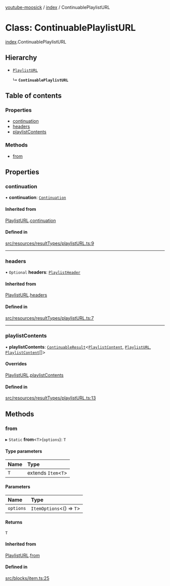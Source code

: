 [youtube-moosick](../README.md) / [index](../modules/index.md) / ContinuablePlaylistURL

# Class: ContinuablePlaylistURL

[index](../modules/index.md).ContinuablePlaylistURL

## Hierarchy

- [`PlaylistURL`](index.PlaylistURL.md)

  ↳ **`ContinuablePlaylistURL`**

## Table of contents

### Properties

- [continuation](index.ContinuablePlaylistURL.md#continuation)
- [headers](index.ContinuablePlaylistURL.md#headers)
- [playlistContents](index.ContinuablePlaylistURL.md#playlistcontents)

### Methods

- [from](index.ContinuablePlaylistURL.md#from)

## Properties

### continuation

• **continuation**: [`Continuation`](../interfaces/index.Continuation.md)

#### Inherited from

[PlaylistURL](index.PlaylistURL.md).[continuation](index.PlaylistURL.md#continuation)

#### Defined in

[src/resources/resultTypes/playlistURL.ts:9](https://github.com/EvasiveXkiller/youtube-moosick/blob/1f57522/src/resources/resultTypes/playlistURL.ts#L9)

___

### headers

• `Optional` **headers**: [`PlaylistHeader`](index.PlaylistHeader.md)

#### Inherited from

[PlaylistURL](index.PlaylistURL.md).[headers](index.PlaylistURL.md#headers)

#### Defined in

[src/resources/resultTypes/playlistURL.ts:7](https://github.com/EvasiveXkiller/youtube-moosick/blob/1f57522/src/resources/resultTypes/playlistURL.ts#L7)

___

### playlistContents

• **playlistContents**: [`ContinuableResult`](index.ContinuableResult.md)<[`PlaylistContent`](index.PlaylistContent.md), [`PlaylistURL`](index.PlaylistURL.md), [`PlaylistContent`](index.PlaylistContent.md)[]\>

#### Overrides

[PlaylistURL](index.PlaylistURL.md).[playlistContents](index.PlaylistURL.md#playlistcontents)

#### Defined in

[src/resources/resultTypes/playlistURL.ts:13](https://github.com/EvasiveXkiller/youtube-moosick/blob/1f57522/src/resources/resultTypes/playlistURL.ts#L13)

## Methods

### from

▸ `Static` **from**<`T`\>(`options`): `T`

#### Type parameters

| Name | Type |
| :------ | :------ |
| `T` | extends `Item`<`T`\> |

#### Parameters

| Name | Type |
| :------ | :------ |
| `options` | `ItemOptions`<() => `T`\> |

#### Returns

`T`

#### Inherited from

[PlaylistURL](index.PlaylistURL.md).[from](index.PlaylistURL.md#from)

#### Defined in

[src/blocks/item.ts:25](https://github.com/EvasiveXkiller/youtube-moosick/blob/1f57522/src/blocks/item.ts#L25)
